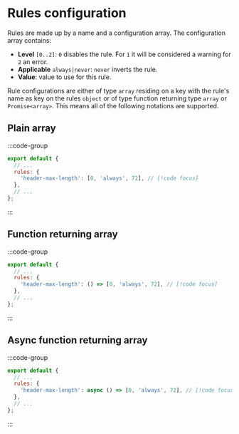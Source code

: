 # Rules configuration

Rules are made up by a name and a configuration array. The configuration array contains:

- **Level** `[0..2]`: `0` disables the rule. For `1` it will be considered a warning for `2` an error.
- **Applicable** `always|never`: `never` inverts the rule.
- **Value**: value to use for this rule.

Rule configurations are either of type `array` residing on a key with the rule's name as key on the rules `object` or of type function returning type `array` or `Promise<array>`. This means all of the following notations are supported.

## Plain array

:::code-group

```js [commitlint.config.js]
export default {
  // ...
  rules: {
    'header-max-length': [0, 'always', 72], // [!code focus]
  },
  // ...
};
```

:::

## Function returning array

:::code-group

```js [commitlint.config.js]
export default {
  // ...
  rules: {
    'header-max-length': () => [0, 'always', 72], // [!code focus]
  },
  // ...
};
```

:::

## Async function returning array

:::code-group

```js [commitlint.config.js]
export default {
  // ...
  rules: {
    'header-max-length': async () => [0, 'always', 72], // [!code focus]
  },
  // ...
};
```

:::
